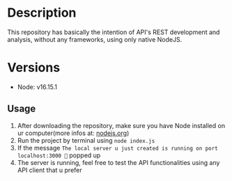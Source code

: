 # Description
This repository has basically the intention of API's REST development and analysis, without any frameworks, using only native NodeJS.

# Versions
- Node: v16.15.1

## Usage

1. After downloading the repository, make sure you have Node installed on ur computer(more infos at: <a href="https://nodejs.org/en/">nodejs.org</a>)<br>
2. Run the project by terminal using `node index.js`
3. If the message `The local server u just created is running on port localhost:3000 👺` popped up
4. The server is running, feel free to test the API functionalities using any API client that u prefer 

